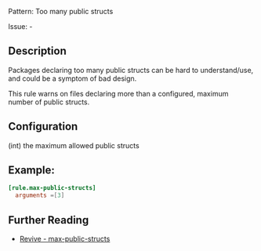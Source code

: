 Pattern: Too many public structs

Issue: -

## Description

Packages declaring too many public structs can be hard to understand/use,
and could be a symptom of bad design.

This rule warns on files declaring more than a configured, maximum number of public structs.

## Configuration

(int) the maximum allowed public structs

## Example:

```toml
[rule.max-public-structs]
  arguments =[3]
```

## Further Reading

* [Revive - max-public-structs](https://revive.run/r#max-public-structs)
